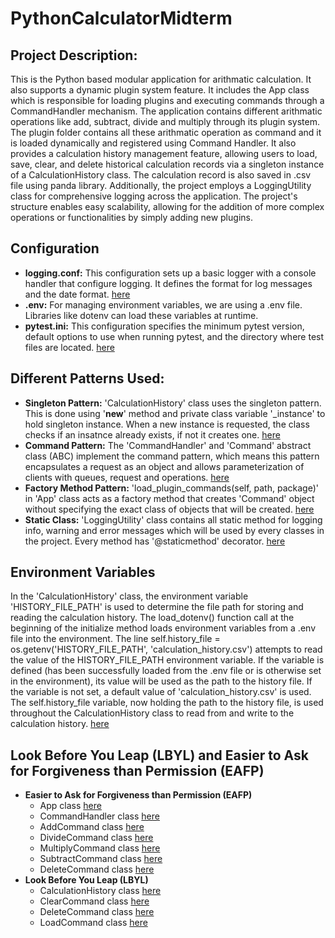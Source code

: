 # PythonCalculatorMidterm

## Project Description:
This is the Python based modular application for arithmatic calculation. It also supports a dynamic plugin system feature. It includes the App class which is responsible for loading plugins and executing commands through a CommandHandler mechanism. The application contains different arithmatic operations like add, subtract, divide and multiply through its plugin system. The plugin folder contains all these arithmatic operation as command and it is loaded dynamically and registered using Command Handler. It also provides a calculation history management feature, allowing users to load, save, clear, and delete historical calculation records via a singleton instance of a CalculationHistory class. The calculation record is also saved in .csv file using panda library. Additionally, the project employs a LoggingUtility class for comprehensive logging across the application. The project's structure enables easy scalability, allowing for the addition of more complex operations or functionalities by simply adding new plugins.

## Configuration
- **logging.conf:** This configuration sets up a basic logger with a console handler that configure logging. It defines the format for log messages and the date format. [here](https://github.com/dd573Njit/PythonCalculatorMidterm/blob/main/logging.conf)
- **.env:** For managing environment variables, we are using a .env file. Libraries like dotenv can load these variables at runtime.
- **pytest.ini:** This configuration specifies the minimum pytest version, default options to use when running pytest, and the directory where test files are located. [here](https://github.com/dd573Njit/PythonCalculatorMidterm/blob/main/pytest.ini)

## Different Patterns Used:
- **Singleton Pattern:** 'CalculationHistory' class uses the singleton pattern. This is done using '__new__' method and private class variable '_instance' to hold singleton instance. When a new instance is requested, the class checks if an insatnce already exists, if not it creates one. [here](https://github.com/dd573Njit/PythonCalculatorMidterm/blob/main/app/calculation_history.py)
- **Command Pattern:** The 'CommandHandler' and 'Command' abstract class (ABC) implement the command pattern, which means this pattern encapsulates a request as an object and allows parameterization of clients with queues, request and operations. [here](https://github.com/dd573Njit/PythonCalculatorMidterm/blob/main/app/command/__init__.py)
- **Factory Method Pattern:** 'load_plugin_commands(self, path, package)' in 'App' class acts as a factory method that creates 'Command' object without specifying the exact class of objects that will be created. [here](https://github.com/dd573Njit/PythonCalculatorMidterm/blob/main/app/__init__.py)
- **Static Class:** 'LoggingUtility' class contains all static method for logging info, warning and error messages which will be used by every classes in the project. Every method has '@staticmethod' decorator. [here](https://github.com/dd573Njit/PythonCalculatorMidterm/blob/main/app/logging_utility.py) 

## Environment Variables
In the 'CalculationHistory' class, the environment variable 'HISTORY_FILE_PATH' is used to determine the file path for storing and reading the calculation history. The load_dotenv() function call at the beginning of the initialize method loads environment variables from a .env file into the environment. The line self.history_file = os.getenv('HISTORY_FILE_PATH', 'calculation_history.csv') attempts to read the value of the HISTORY_FILE_PATH environment variable. If the variable is defined (has been successfully loaded from the .env file or is otherwise set in the environment), its value will be used as the path to the history file. If the variable is not set, a default value of 'calculation_history.csv' is used. The self.history_file variable, now holding the path to the history file, is used throughout the CalculationHistory class to read from and write to the calculation history. [here](https://github.com/dd573Njit/PythonCalculatorMidterm/blob/main/app/calculation_history.py)

## Look Before You Leap (LBYL) and Easier to Ask for Forgiveness than Permission (EAFP)
- **Easier to Ask for Forgiveness than Permission (EAFP)** 
  - App class [here](https://github.com/kaw393939/midterm-2024-calc/blob/main/app/__init__.py)
  - CommandHandler class [here](https://github.com/dd573Njit/PythonCalculatorMidterm/blob/main/app/command/__init__.py)
  - AddCommand class [here](https://github.com/dd573Njit/PythonCalculatorMidterm/blob/main/app/plugins/calculations/add/__init__.py)
  - DivideCommand class [here](https://github.com/dd573Njit/PythonCalculatorMidterm/blob/main/app/plugins/calculations/divide/__init__.py)
  - MultiplyCommand class [here](https://github.com/dd573Njit/PythonCalculatorMidterm/blob/main/app/plugins/calculations/multiply/__init__.py)
  - SubtractCommand class [here](https://github.com/dd573Njit/PythonCalculatorMidterm/blob/main/app/plugins/calculations/subtract/__init__.py)
  - DeleteCommand class [here](https://github.com/dd573Njit/PythonCalculatorMidterm/blob/main/app/plugins/history/delete/__init__.py)
- **Look Before You Leap (LBYL)**
  - CalculationHistory class [here](https://github.com/dd573Njit/PythonCalculatorMidterm/blob/main/app/calculation_history.py)
  - ClearCommand class [here](https://github.com/dd573Njit/PythonCalculatorMidterm/blob/main/app/plugins/history/clear/__init__.py)
  - DeleteCommand class [here](https://github.com/dd573Njit/PythonCalculatorMidterm/blob/main/app/plugins/history/delete/__init__.py)
  - LoadCommand class [here](https://github.com/dd573Njit/PythonCalculatorMidterm/blob/main/app/plugins/history/load/__init__.py)